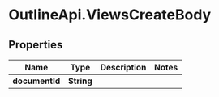 # OutlineApi.ViewsCreateBody

## Properties
Name | Type | Description | Notes
------------ | ------------- | ------------- | -------------
**documentId** | **String** |  | 

